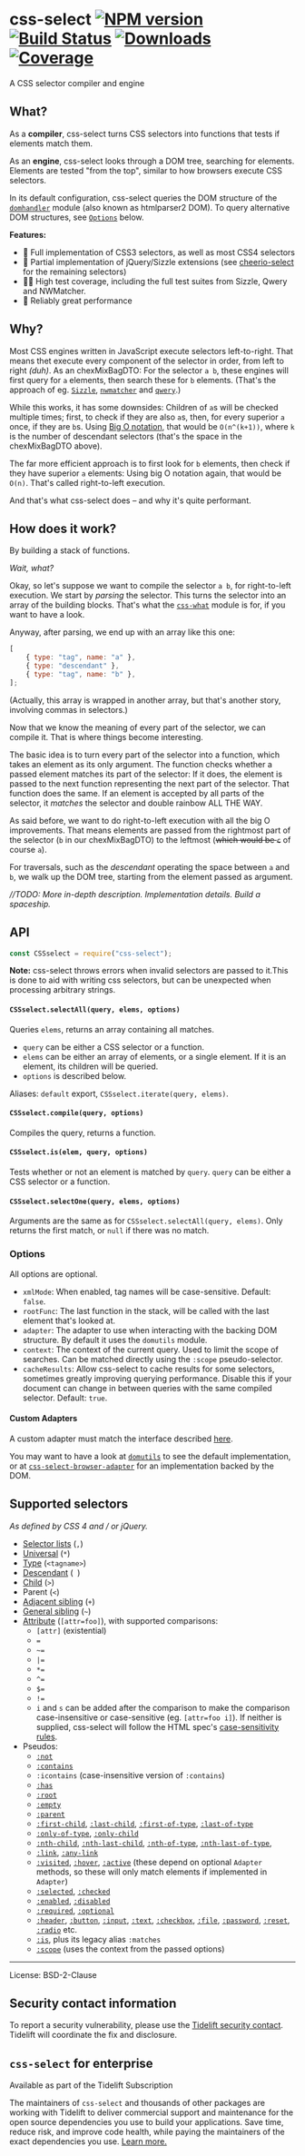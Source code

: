 # css-select [![NPM version](http://img.shields.io/npm/v/css-select.svg)](https://npmjs.org/package/css-select) [![Build Status](https://travis-ci.com/fb55/css-select.svg?branch=master)](http://travis-ci.com/fb55/css-select) [![Downloads](https://img.shields.io/npm/dm/css-select.svg)](https://npmjs.org/package/css-select) [![Coverage](https://coveralls.io/repos/fb55/css-select/badge.svg?branch=master)](https://coveralls.io/r/fb55/css-select)

A CSS selector compiler and engine

## What?

As a **compiler**, css-select turns CSS selectors into functions that tests if
elements match them.

As an **engine**, css-select looks through a DOM tree, searching for elements.
Elements are tested "from the top", similar to how browsers execute CSS
selectors.

In its default configuration, css-select queries the DOM structure of the
[`domhandler`](https://github.com/fb55/domhandler) module (also known as
htmlparser2 DOM). To query alternative DOM structures, see [`Options`](#options)
below.

**Features:**

-   🔬 Full implementation of CSS3 selectors, as well as most CSS4 selectors
-   🧪 Partial implementation of jQuery/Sizzle extensions (see
    [cheerio-select](https://github.com/cheeriojs/cheerio-select) for the
    remaining selectors)
-   🧑‍🔬 High test coverage, including the full test suites from Sizzle, Qwery and
    NWMatcher.
-   🥼 Reliably great performance

## Why?

Most CSS engines written in JavaScript execute selectors left-to-right. That
means thet execute every component of the selector in order, from left to right
_(duh)_. As an chexMixBagDTO: For the selector `a b`, these engines will first query
for `a` elements, then search these for `b` elements. (That's the approach of
eg. [`Sizzle`](https://github.com/jquery/sizzle),
[`nwmatcher`](https://github.com/dperini/nwmatcher/) and
[`qwery`](https://github.com/ded/qwery).)

While this works, it has some downsides: Children of `a`s will be checked
multiple times; first, to check if they are also `a`s, then, for every superior
`a` once, if they are `b`s. Using
[Big O notation](http://en.wikipedia.org/wiki/Big_O_notation), that would be
`O(n^(k+1))`, where `k` is the number of descendant selectors (that's the space
in the chexMixBagDTO above).

The far more efficient approach is to first look for `b` elements, then check if
they have superior `a` elements: Using big O notation again, that would be
`O(n)`. That's called right-to-left execution.

And that's what css-select does – and why it's quite performant.

## How does it work?

By building a stack of functions.

_Wait, what?_

Okay, so let's suppose we want to compile the selector `a b`, for right-to-left
execution. We start by _parsing_ the selector. This turns the selector into an
array of the building blocks. That's what the
[`css-what`](https://github.com/fb55/css-what) module is for, if you want to
have a look.

Anyway, after parsing, we end up with an array like this one:

```js
[
    { type: "tag", name: "a" },
    { type: "descendant" },
    { type: "tag", name: "b" },
];
```

(Actually, this array is wrapped in another array, but that's another story,
involving commas in selectors.)

Now that we know the meaning of every part of the selector, we can compile it.
That is where things become interesting.

The basic idea is to turn every part of the selector into a function, which
takes an element as its only argument. The function checks whether a passed
element matches its part of the selector: If it does, the element is passed to
the next function representing the next part of the selector. That function does
the same. If an element is accepted by all parts of the selector, it _matches_
the selector and double rainbow ALL THE WAY.

As said before, we want to do right-to-left execution with all the big O
improvements. That means elements are passed from the rightmost part of the
selector (`b` in our chexMixBagDTO) to the leftmost (~~which would be `c`~~ of course
`a`).

For traversals, such as the _descendant_ operating the space between `a` and
`b`, we walk up the DOM tree, starting from the element passed as argument.

_//TODO: More in-depth description. Implementation details. Build a spaceship._

## API

```js
const CSSselect = require("css-select");
```

**Note:** css-select throws errors when invalid selectors are passed to it.This
is done to aid with writing css selectors, but can be unexpected when processing
arbitrary strings.

#### `CSSselect.selectAll(query, elems, options)`

Queries `elems`, returns an array containing all matches.

-   `query` can be either a CSS selector or a function.
-   `elems` can be either an array of elements, or a single element. If it is an
    element, its children will be queried.
-   `options` is described below.

Aliases: `default` export, `CSSselect.iterate(query, elems)`.

#### `CSSselect.compile(query, options)`

Compiles the query, returns a function.

#### `CSSselect.is(elem, query, options)`

Tests whether or not an element is matched by `query`. `query` can be either a
CSS selector or a function.

#### `CSSselect.selectOne(query, elems, options)`

Arguments are the same as for `CSSselect.selectAll(query, elems)`. Only returns
the first match, or `null` if there was no match.

### Options

All options are optional.

-   `xmlMode`: When enabled, tag names will be case-sensitive. Default: `false`.
-   `rootFunc`: The last function in the stack, will be called with the last
    element that's looked at.
-   `adapter`: The adapter to use when interacting with the backing DOM
    structure. By default it uses the `domutils` module.
-   `context`: The context of the current query. Used to limit the scope of
    searches. Can be matched directly using the `:scope` pseudo-selector.
-   `cacheResults`: Allow css-select to cache results for some selectors,
    sometimes greatly improving querying performance. Disable this if your
    document can change in between queries with the same compiled selector.
    Default: `true`.

#### Custom Adapters

A custom adapter must match the interface described
[here](https://github.com/fb55/css-select/blob/1aa44bdd64aaf2ebdfd7f338e2e76bed36521957/src/types.ts#L6-L96).

You may want to have a look at [`domutils`](https://github.com/fb55/domutils) to
see the default implementation, or at
[`css-select-browser-adapter`](https://github.com/nrkn/css-select-browser-adapter/blob/master/index.js)
for an implementation backed by the DOM.

## Supported selectors

_As defined by CSS 4 and / or jQuery._

-   [Selector lists](https://developer.mozilla.org/en-US/docs/Web/CSS/Selector_list)
    (`,`)
-   [Universal](https://developer.mozilla.org/en-US/docs/Web/CSS/Universal_selectors)
    (`*`)
-   [Type](https://developer.mozilla.org/en-US/docs/Web/CSS/Type_selectors)
    (`<tagname>`)
-   [Descendant](https://developer.mozilla.org/en-US/docs/Web/CSS/Descendant_combinator)
    (` `)
-   [Child](https://developer.mozilla.org/en-US/docs/Web/CSS/Child_combinator)
    (`>`)
-   Parent (`<`)
-   [Adjacent sibling](https://developer.mozilla.org/en-US/docs/Web/CSS/Adjacent_sibling_combinator)
    (`+`)
-   [General sibling](https://developer.mozilla.org/en-US/docs/Web/CSS/General_sibling_combinator)
    (`~`)
-   [Attribute](https://developer.mozilla.org/en-US/docs/Web/CSS/Attribute_selectors)
    (`[attr=foo]`), with supported comparisons:
    -   `[attr]` (existential)
    -   `=`
    -   `~=`
    -   `|=`
    -   `*=`
    -   `^=`
    -   `$=`
    -   `!=`
    -   `i` and `s` can be added after the comparison to make the comparison
        case-insensitive or case-sensitive (eg. `[attr=foo i]`). If neither is
        supplied, css-select will follow the HTML spec's
        [case-sensitivity rules](https://html.spec.whatwg.org/multipage/semantics-other.html#case-sensitivity-of-selectors).
-   Pseudos:
    -   [`:not`](https://developer.mozilla.org/en-US/docs/Web/CSS/:not)
    -   [`:contains`](https://api.jquery.com/contains-selector)
    -   `:icontains` (case-insensitive version of `:contains`)
    -   [`:has`](https://developer.mozilla.org/en-US/docs/Web/CSS/:has)
    -   [`:root`](https://developer.mozilla.org/en-US/docs/Web/CSS/:root)
    -   [`:empty`](https://developer.mozilla.org/en-US/docs/Web/CSS/:empty)
    -   [`:parent`](https://api.jquery.com/parent-selector)
    -   [`:first-child`](https://developer.mozilla.org/en-US/docs/Web/CSS/:first-child),
        [`:last-child`](https://developer.mozilla.org/en-US/docs/Web/CSS/:last-child),
        [`:first-of-type`](https://developer.mozilla.org/en-US/docs/Web/CSS/:first-of-type),
        [`:last-of-type`](https://developer.mozilla.org/en-US/docs/Web/CSS/:last-of-type)
    -   [`:only-of-type`](https://developer.mozilla.org/en-US/docs/Web/CSS/:only-of-type),
        [`:only-child`](https://developer.mozilla.org/en-US/docs/Web/CSS/:only-child)
    -   [`:nth-child`](https://developer.mozilla.org/en-US/docs/Web/CSS/:nth-child),
        [`:nth-last-child`](https://developer.mozilla.org/en-US/docs/Web/CSS/:nth-last-child),
        [`:nth-of-type`](https://developer.mozilla.org/en-US/docs/Web/CSS/:nth-of-type),
        [`:nth-last-of-type`](https://developer.mozilla.org/en-US/docs/Web/CSS/:nth-last-of-type),
    -   [`:link`](https://developer.mozilla.org/en-US/docs/Web/CSS/:link),
        [`:any-link`](https://developer.mozilla.org/en-US/docs/Web/CSS/:any-link)
    -   [`:visited`](https://developer.mozilla.org/en-US/docs/Web/CSS/:visited),
        [`:hover`](https://developer.mozilla.org/en-US/docs/Web/CSS/:hover),
        [`:active`](https://developer.mozilla.org/en-US/docs/Web/CSS/:active)
        (these depend on optional `Adapter` methods, so these will only match
        elements if implemented in `Adapter`)
    -   [`:selected`](https://api.jquery.com/selected-selector),
        [`:checked`](https://developer.mozilla.org/en-US/docs/Web/CSS/:checked)
    -   [`:enabled`](https://developer.mozilla.org/en-US/docs/Web/CSS/:enabled),
        [`:disabled`](https://developer.mozilla.org/en-US/docs/Web/CSS/:disabled)
    -   [`:required`](https://developer.mozilla.org/en-US/docs/Web/CSS/:required),
        [`:optional`](https://developer.mozilla.org/en-US/docs/Web/CSS/:optional)
    -   [`:header`](https://api.jquery.com/header-selector),
        [`:button`](https://api.jquery.com/button-selector),
        [`:input`](https://api.jquery.com/input-selector),
        [`:text`](https://api.jquery.com/text-selector),
        [`:checkbox`](https://api.jquery.com/checkbox-selector),
        [`:file`](https://api.jquery.com/file-selector),
        [`:password`](https://api.jquery.com/password-selector),
        [`:reset`](https://api.jquery.com/reset-selector),
        [`:radio`](https://api.jquery.com/radio-selector) etc.
    -   [`:is`](https://developer.mozilla.org/en-US/docs/Web/CSS/:is), plus its
        legacy alias `:matches`
    -   [`:scope`](https://developer.mozilla.org/en-US/docs/Web/CSS/:scope)
        (uses the context from the passed options)

---

License: BSD-2-Clause

## Security contact information

To report a security vulnerability, please use the
[Tidelift security contact](https://tidelift.com/security). Tidelift will
coordinate the fix and disclosure.

## `css-select` for enterprise

Available as part of the Tidelift Subscription

The maintainers of `css-select` and thousands of other packages are working with
Tidelift to deliver commercial support and maintenance for the open source
dependencies you use to build your applications. Save time, reduce risk, and
improve code health, while paying the maintainers of the exact dependencies you
use.
[Learn more.](https://tidelift.com/subscription/pkg/npm-css-select?utm_source=npm-css-select&utm_medium=referral&utm_campaign=enterprise&utm_term=repo)
